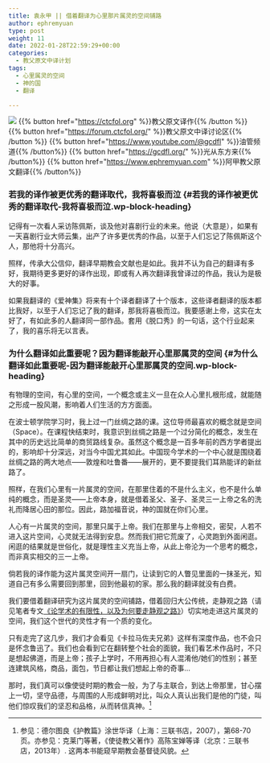 ```yaml
---
title: 袁永甲 || 借着翻译为心里那片属灵的空间铺路
author: ephremyuan
type: post
weight: 11
date: 2022-01-28T22:59:29+00:00
categories:
  - 教父原文中译计划
tags:
  - 心里属灵的空间
  - 神的国
  - 翻译

---
```


![](https://gcdfl.org:443/wp-content/uploads/2022/01/screen-shot-2022-01-28-at-10.58.48-pm.png)
{{% button href="https://ctcfol.org" %}}教父原文译作{{% /button %}}
{{% button href="https://forum.ctcfol.org/" %}}教父原文中译讨论区{{% /button %}}
{{% button href="https://www.youtube.com/@gcdfl" %}}油管频道{{% /button%}}
{{% button href="https://gcdfl.org/" %}}光从东方来{{% /button%}}
{{% button href="https://www.ephremyuan.com" %}}阿甲教父原文翻译{{% /button%}}

### 若我的译作被更优秀的翻译取代，我将喜极而泣 {#若我的译作被更优秀的翻译取代-我将喜极而泣.wp-block-heading}

记得有一次看人采访陈佩斯，谈及他对喜剧行业的未来。他说（大意是），如果有一天喜剧行业大师云集，出产了许多更优秀的作品，以至于人们忘记了陈佩斯这个人，那他将十分高兴。

照样，传承大公信仰，翻译早期教会文献也是如此。我并不认为自己的翻译有多好，我期待更多更好的译作出现，即或有人再次翻译我曾译过的作品，我认为是极大的好事。

如果我翻译的《爱神集》将来有十个译者翻译了十个版本，这些译者翻译的版本都比我好，以至于人们忘记了我的翻译，那我将喜极而泣。我要感谢上帝，这实在太好了，有如此多的人翻译同一部作品。套用《脱口秀》的一句话，这个行业起来了，我的喜乐将无以言表。

### 为什么翻译如此重要呢？因为翻译能敲开心里那属灵的空间 {#为什么翻译如此重要呢-因为翻译能敲开心里那属灵的空间.wp-block-heading}

有物理的空间，有心里的空间，一个概念或主义一旦在众人心里扎根形成，就能随之形成一股风潮，影响着人们生活的方方面面。

在波士顿学院学习时，我上过一门丝绸之路的课。这位导师最喜欢的概念就是空间（Space）。在课程快结束时，我意识到丝绸之路是一个过分简化的概念，发生在其中的历史远比简单的商贸路线复杂。虽然这个概念是一百多年前的西方学者提出的，影响却十分深远，对当今中国尤其如此。中国现今学术的一个中心就是围绕着丝绸之路的两大地点——敦煌和吐鲁番——展开的，更不要提我们耳熟能详的新丝路了。

照样，在我们心里有一片属灵的空间，在那里住着的不是什么主义，也不是什么单纯的概念，而是圣灵——上帝本身，就是借着圣父、圣子、圣灵三一上帝之名的洗礼而降居心田的那位。因此，路加福音说，神的国就在你们心里。

人心有一片属灵的空间，那里只属于上帝。我们在那里与上帝相交，密契，人若不进入这片空间，心灵就无法得到安息。然而我们把它荒废了，心灵跑到外面闲逛。闲逛的结果就是世俗化，就是理性主义充当上帝，从此上帝沦为一个思考的概念，而非真实相交的三一上帝。

倘若我的译作能为这片属灵空间开一扇门，让读到它的人瞥见里面的一抹圣光，知道自己有多么需要回到那里，回到他最初的家。那么我的翻译就没有白费。

我们要借着翻译研究为这片属灵的空间铺路，借着回归大公传统，走静观之路（请见笔者专文[《论学术的有限性，以及为何要走静观之路》](https://www.gcdfl.org/2022/01/23/%E5%AD%A6%E6%9C%AF%E6%9C%89%E9%99%90%E6%80%A7%E4%BD%95%E5%9C%A8%EF%BC%9F%E5%85%BC%E8%AE%BA%E4%B8%BA%E4%BD%95%E8%A6%81%E8%B5%B0%E9%9D%99%E8%A7%82%E4%B9%8B%E8%B7%AF%EF%BC%9F/)）切实地走进这片属灵的空间，我们这个世代的灵性才有一个质的变化。

只有走完了这几步，我们才会看见《卡拉马佐夫兄弟》这样有深度作品，也不会只是怀念鲁迅了。我们也会看到它在翻转整个社会的面貌，我们看艺术作品时，不只是想起佛道，而是上帝；孩子上学时，不用再担心有人混淆他/她们的性别；甚至连建筑风格，商品，面包，节日都让我们想起上帝的奇事&#8230;

那时，我们真可以像使徒时期的教会一般，为了与主联合，到达上帝那里，甘心摆上一切，坚守品德，与周围的人形成鲜明对比，叫众人真认出我们是他的门徒，叫他们惊叹我们的坚忍和品格，从而转信真神。[^1]



[^1]: 参见：德尔图良《护教篇》涂世华译（上海：三联书店，2007），第68-70页。亦参见：克莱门等著，《使徒教父著作》高陈宝婵等译（北京：三联书店，2013年）. 这两本书能窥早期教会基督徒风貌。